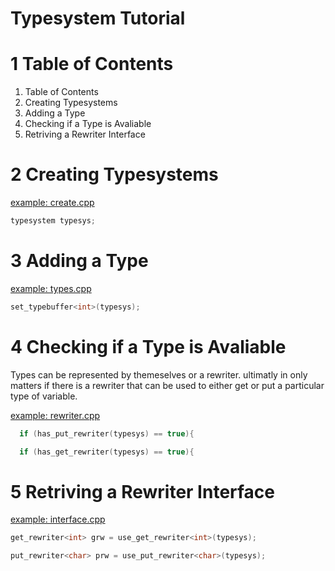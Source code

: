 Typesystem Tutorial
==========================================================================

1 Table of Contents
==========================================================================
1. Table of Contents
2. Creating Typesystems
3. Adding a Type
4. Checking if a Type is Avaliable
5. Retriving a Rewriter Interface

2 Creating Typesystems
==========================================================================
[example: create.cpp](../exmaple/typesystem/create.cpp)

```c++
typesystem typesys;
```

3 Adding a Type
==========================================================================
[example: types.cpp](../exmaple/typesystem/types.cpp)

```c++
set_typebuffer<int>(typesys);
```

4 Checking if a Type is Avaliable
==========================================================================
Types can be represented by themeselves or a rewriter. ultimatly in only
matters if there is a rewriter that can be used to either get or put a
particular type of variable.

[example: rewriter.cpp](../example/typesystem/rewriter.cpp)

```c++
  if (has_put_rewriter(typesys) == true){

  if (has_get_rewriter(typesys) == true){
```

5 Retriving a Rewriter Interface
==========================================================================
[example: interface.cpp](../example/typesystem/interface.cpp)

```c++
get_rewriter<int> grw = use_get_rewriter<int>(typesys);

put_rewriter<char> prw = use_put_rewriter<char>(typesys);
```
